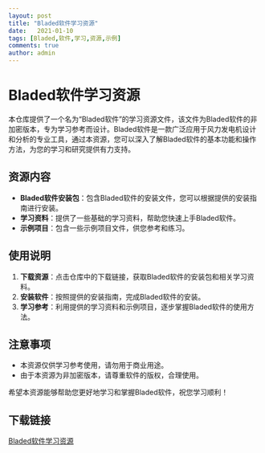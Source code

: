 ```yaml
---
layout: post
title: "Bladed软件学习资源"
date:   2021-01-10
tags: [Bladed,软件,学习,资源,示例]
comments: true
author: admin
---
```

# Bladed软件学习资源

本仓库提供了一个名为“Bladed软件”的学习资源文件，该文件为Bladed软件的非加密版本，专为学习参考而设计。Bladed软件是一款广泛应用于风力发电机设计和分析的专业工具，通过本资源，您可以深入了解Bladed软件的基本功能和操作方法，为您的学习和研究提供有力支持。

## 资源内容

- **Bladed软件安装包**：包含Bladed软件的安装文件，您可以根据提供的安装指南进行安装。
- **学习资料**：提供了一些基础的学习资料，帮助您快速上手Bladed软件。
- **示例项目**：包含一些示例项目文件，供您参考和练习。

## 使用说明

1. **下载资源**：点击仓库中的下载链接，获取Bladed软件的安装包和相关学习资料。
2. **安装软件**：按照提供的安装指南，完成Bladed软件的安装。
3. **学习参考**：利用提供的学习资料和示例项目，逐步掌握Bladed软件的使用方法。

## 注意事项

- 本资源仅供学习参考使用，请勿用于商业用途。
- 由于本资源为非加密版本，请尊重软件的版权，合理使用。

希望本资源能够帮助您更好地学习和掌握Bladed软件，祝您学习顺利！

## 下载链接

[Bladed软件学习资源](https://pan.quark.cn/s/7442a6791ddf)